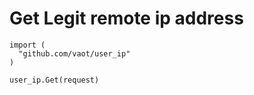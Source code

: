 # Get Legit remote ip address

```
import (
  "github.com/vaot/user_ip"
)

user_ip.Get(request)
```
